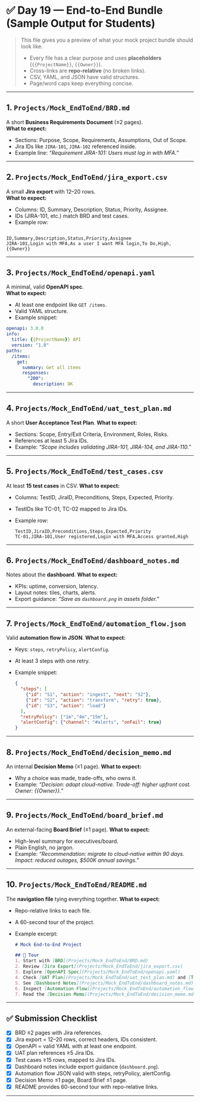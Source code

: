 # ✅ Day 19 — End-to-End Bundle (Sample Output for Students)

> This file gives you a preview of what your mock project bundle should look like.  
> - Every file has a clear purpose and uses **placeholders** (`{{ProjectName}}`, `{{Owner}}`).  
> - Cross-links are **repo-relative** (no broken links).  
> - CSV, YAML, and JSON have valid structures.  
> - Page/word caps keep everything concise.  

---

## 1. `Projects/Mock_EndToEnd/BRD.md`
A short **Business Requirements Document** (≤2 pages).  
**What to expect:**  
- Sections: Purpose, Scope, Requirements, Assumptions, Out of Scope.  
- Jira IDs like `JIRA-101`, `JIRA-102` referenced inside.  
- Example line: *“Requirement JIRA-101: Users must log in with MFA.”*  

---

## 2. `Projects/Mock_EndToEnd/jira_export.csv`
A small **Jira export** with 12–20 rows.  
**What to expect:**  
- Columns: ID, Summary, Description, Status, Priority, Assignee.  
- IDs (JIRA-101, etc.) match BRD and test cases.  
- Example row:  
```

ID,Summary,Description,Status,Priority,Assignee
JIRA-101,Login with MFA,As a user I want MFA login,To Do,High,{{Owner}}

````

---

## 3. `Projects/Mock_EndToEnd/openapi.yaml`
A minimal, valid **OpenAPI spec**.  
**What to expect:**  
- At least one endpoint like `GET /items`.  
- Valid YAML structure.  
- Example snippet:  
```yaml
openapi: 3.0.0
info:
  title: {{ProjectName}} API
  version: "1.0"
paths:
  /items:
    get:
      summary: Get all items
      responses:
        "200":
          description: OK
````

---

## 4. `Projects/Mock_EndToEnd/uat_test_plan.md`

A short **User Acceptance Test Plan**.
**What to expect:**

* Sections: Scope, Entry/Exit Criteria, Environment, Roles, Risks.
* References at least 5 Jira IDs.
* Example: *“Scope includes validating JIRA-101, JIRA-104, and JIRA-110.”*

---

## 5. `Projects/Mock_EndToEnd/test_cases.csv`

At least **15 test cases** in CSV.
**What to expect:**

* Columns: TestID, JiraID, Preconditions, Steps, Expected, Priority.
* TestIDs like TC-01, TC-02 mapped to Jira IDs.
* Example row:

  ```
  TestID,JiraID,Preconditions,Steps,Expected,Priority
  TC-01,JIRA-101,User registered,Login with MFA,Access granted,High
  ```

---

## 6. `Projects/Mock_EndToEnd/dashboard_notes.md`

Notes about the **dashboard**.
**What to expect:**

* KPIs: uptime, conversion, latency.
* Layout notes: tiles, charts, alerts.
* Export guidance: *“Save as `dashboard.png` in assets folder.”*

---

## 7. `Projects/Mock_EndToEnd/automation_flow.json`

Valid **automation flow in JSON**.
**What to expect:**

* Keys: `steps`, `retryPolicy`, `alertConfig`.
* At least 3 steps with one retry.
* Example snippet:

  ```json
  {
    "steps": [
      {"id": "S1", "action": "ingest", "next": "S2"},
      {"id": "S2", "action": "transform", "retry": true},
      {"id": "S3", "action": "load"}
    ],
    "retryPolicy": ["1m","4m","15m"],
    "alertConfig": {"channel": "#alerts", "onFail": true}
  }
  ```

---

## 8. `Projects/Mock_EndToEnd/decision_memo.md`

An internal **Decision Memo** (≤1 page).
**What to expect:**

* Why a choice was made, trade-offs, who owns it.
* Example: *“Decision: adopt cloud-native. Trade-off: higher upfront cost. Owner: {{Owner}}.”*

---

## 9. `Projects/Mock_EndToEnd/board_brief.md`

An external-facing **Board Brief** (≤1 page).
**What to expect:**

* High-level summary for executives/board.
* Plain English, no jargon.
* Example: *“Recommendation: migrate to cloud-native within 90 days. Impact: reduced outages, \$500K annual savings.”*

---

## 10. `Projects/Mock_EndToEnd/README.md`

The **navigation file** tying everything together.
**What to expect:**

* Repo-relative links to each file.
* A 60-second tour of the project.
* Example excerpt:

  ```markdown
  # Mock End-to-End Project

  ## 📖 Tour
  1. Start with [BRD](Projects/Mock_EndToEnd/BRD.md)  
  2. Review [Jira Export](Projects/Mock_EndToEnd/jira_export.csv)  
  3. Explore [OpenAPI Spec](Projects/Mock_EndToEnd/openapi.yaml)  
  4. Check [UAT Plan](Projects/Mock_EndToEnd/uat_test_plan.md) and [Test Cases](Projects/Mock_EndToEnd/test_cases.csv)  
  5. See [Dashboard Notes](Projects/Mock_EndToEnd/dashboard_notes.md) and export as `dashboard.png`  
  6. Inspect [Automation Flow](Projects/Mock_EndToEnd/automation_flow.json)  
  7. Read the [Decision Memo](Projects/Mock_EndToEnd/decision_memo.md) and [Board Brief](Projects/Mock_EndToEnd/board_brief.md)
  ```

---

## ✅ Submission Checklist

* [x] BRD ≤2 pages with Jira references.
* [x] Jira export = 12–20 rows, correct headers, IDs consistent.
* [x] OpenAPI = valid YAML with at least one endpoint.
* [x] UAT plan references ≥5 Jira IDs.
* [x] Test cases ≥15 rows, mapped to Jira IDs.
* [x] Dashboard notes include export guidance (`dashboard.png`).
* [x] Automation flow JSON valid with steps, retryPolicy, alertConfig.
* [x] Decision Memo ≤1 page, Board Brief ≤1 page.
* [x] README provides 60-second tour with repo-relative links.

---
